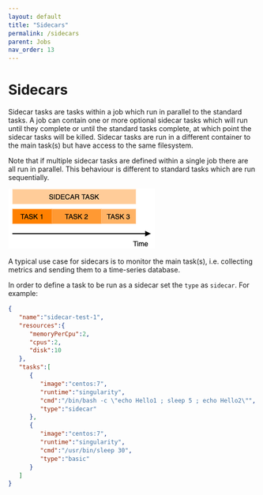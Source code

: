 ```yaml
---
layout: default
title: "Sidecars"
permalink: /sidecars
parent: Jobs
nav_order: 13
---
```

# Sidecars
Sidecar tasks are tasks within a job which run in parallel to the standard tasks. A job can contain one or more
optional sidecar tasks which will run until they complete or until the standard tasks complete,
at which point the sidecar tasks will be killed. Sidecar tasks are run in a different container to the main
task(s) but have access to the same filesystem.

Note that if multiple sidecar tasks are defined within a single job there are all run in parallel. This behaviour
is different to standard tasks which are run sequentially.

![Sidecar task](sidecar.png)

A typical use case for sidecars is to monitor the main task(s), i.e. collecting metrics and sending them to a
time-series database.

In order to define a task to be run as a sidecar set the `type` as `sidecar`. For example:
```json
{
   "name":"sidecar-test-1",
   "resources":{
      "memoryPerCpu":2,
      "cpus":2,
      "disk":10
   },
   "tasks":[
      {
         "image":"centos:7",
         "runtime":"singularity",
         "cmd":"/bin/bash -c \"echo Hello1 ; sleep 5 ; echo Hello2\"",
         "type":"sidecar"
      },
      {
         "image":"centos:7",
         "runtime":"singularity",
         "cmd":"/usr/bin/sleep 30",
         "type":"basic"
      }
   ]
}
```
